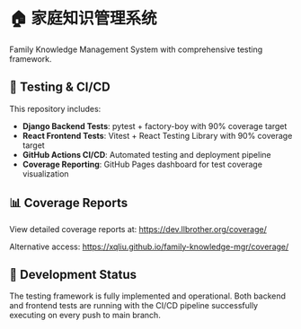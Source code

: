 # 🏠 家庭知识管理系统

Family Knowledge Management System with comprehensive testing framework.

## 🧪 Testing & CI/CD

This repository includes:
- **Django Backend Tests**: pytest + factory-boy with 90% coverage target
- **React Frontend Tests**: Vitest + React Testing Library with 90% coverage target
- **GitHub Actions CI/CD**: Automated testing and deployment pipeline
- **Coverage Reporting**: GitHub Pages dashboard for test coverage visualization

## 📊 Coverage Reports

View detailed coverage reports at: https://dev.llbrother.org/coverage/

Alternative access: https://xqliu.github.io/family-knowledge-mgr/coverage/

## 🚀 Development Status

The testing framework is fully implemented and operational. Both backend and frontend tests are running with the CI/CD pipeline successfully executing on every push to main branch.